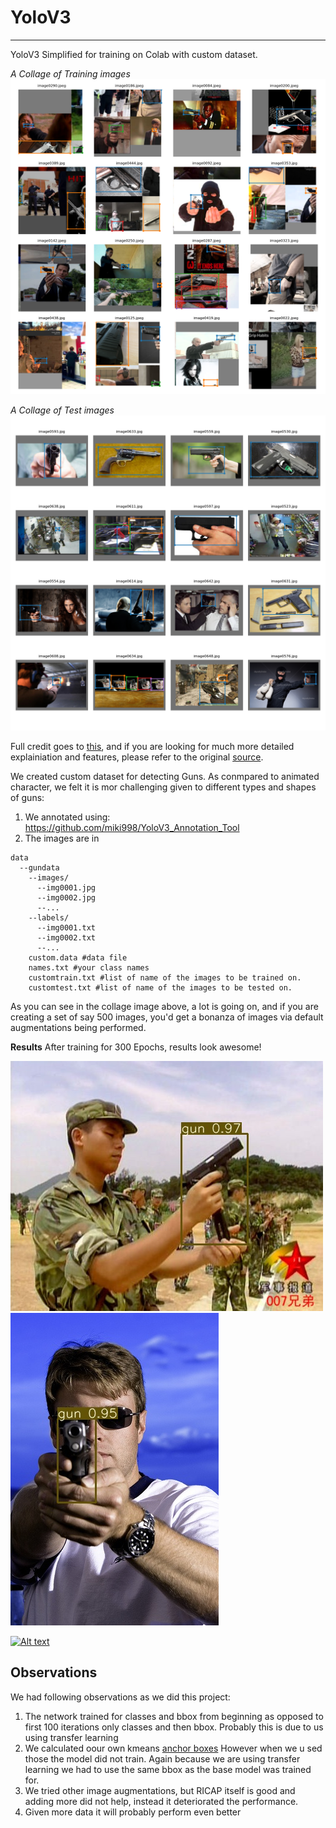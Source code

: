 # YoloV3
________
YoloV3 Simplified for training on Colab with custom dataset. 

_A Collage of Training images_
![image](https://github.com/abhinavdayal/YoloV3/blob/master/train_batch0.png)

_A Collage of Test images_
![image](https://github.com/abhinavdayal/YoloV3/blob/master/test_batch0.png)


Full credit goes to [this](https://github.com/ultralytics/yolov3), and if you are looking for much more detailed explainiation and features, please refer to the original [source](https://github.com/ultralytics/yolov3). 

We created custom dataset for detecting Guns. As conmpared to animated character, we felt it is mor challenging given to different types and shapes of guns:
1. We annotated using: https://github.com/miki998/YoloV3_Annotation_Tool
2. The images are in
```
data
  --gundata
    --images/
      --img0001.jpg
      --img0002.jpg
      --...
    --labels/
      --img0001.txt
      --img0002.txt
      --...
    custom.data #data file
    names.txt #your class names
    customtrain.txt #list of name of the images to be trained on.
    customtest.txt #list of name of the images to be tested on.
```

As you can see in the collage image above, a lot is going on, and if you are creating a set of say 500 images, you'd get a bonanza of images via default augmentations being performed. 


**Results**
After training for 300 Epochs, results look awesome!

![image](https://raw.githubusercontent.com/abhinavdayal/YOLOV3/master/output/img260.jpg)
![image](https://raw.githubusercontent.com/abhinavdayal/YOLOV3/master/output/img409.jpg)

[![Alt text](https://img.youtube.com/vi/eXjxy_7W7GQ/3.jpg)](https://www.youtube.com/watch?v=eXjxy_7W7GQ)

## Observations
We had following observations as we did this project:
1. The network trained for classes and bbox from beginning as opposed to first 100 iterations only classes and then bbox. Probably this is due to us using transfer learning
2. We calculated oour own kmeans [anchor boxes](https://raw.githubusercontent.com/abhinavdayal/YOLOV3/master/anchors/anchors9.txt) However when we u sed those the model did not train. Again because we are using transfer learning we had to use the same bbox as the base model was trained for.
3. We tried other image augmentations, but RICAP itself is good and adding more did not help, instead it deteriorated the performance.
4. Given more data it will probably perform even better
